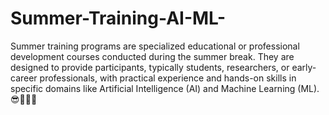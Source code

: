 # Summer-Training-AI-ML-
Summer training programs are specialized educational or professional development courses conducted during the summer break. They are designed to provide participants, typically students, researchers, or early-career professionals, with practical experience and hands-on skills in specific domains like Artificial Intelligence (AI) and Machine Learning (ML). 😎🥰🚅🚄
